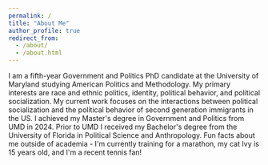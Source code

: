 ```yaml
---
permalink: /
title: "About Me"
author_profile: true
redirect_from: 
  - /about/
  - /about.html
---
```


I am a fifth-year Government and Politics PhD candidate at the University of Maryland studying American Politics and Methodology. My primary interests are race and ethnic politics, identity, political behavior, and political socialization. My current work focuses on the interactions between political socialization and the political behavior of second generation immigrants in the US. I achieved my Master's degree in Government and Politics from UMD in 2024. Prior to UMD I received my Bachelor's degree from the University of Florida in Political Science and Anthropology. Fun facts about me outside of academia - I'm currently training for a marathon, my cat Ivy is 15 years old, and I'm a recent tennis fan!
